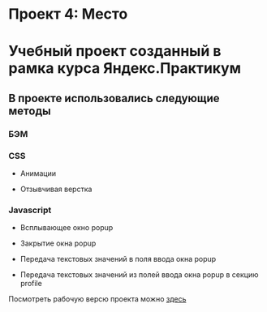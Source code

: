 # Проект 4: Место 

# Учебный проект созданный в рамка курса Яндекс.Практикум



## В проекте использовались следующие методы 

### БЭМ

### CSS 

* Анимации

* Отзывчивая верстка

### Javascript

* Всплывающее окно popup

* Закрытие окна popup

* Передача текстовых значений в поля ввода окна popup

* Передача текстовых значений из полей ввода окна popup в секцию profile

Посмотреть рабочую версю проекта можно [здесь](https://shum89.github.io/mesto/index.html)

